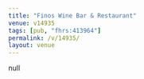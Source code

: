 ```yaml
---
title: "Finos Wine Bar & Restaurant"
venue: v14935
tags: [pub, "fhrs:413964"]
permalink: /v/14935/
layout: venue
---
```

null